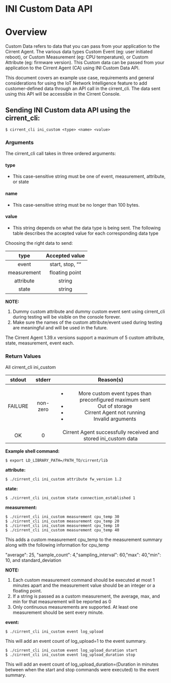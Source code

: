 ﻿# INI Custom Data API

# Overview

Custom Data refers to data that you can pass from your application to the Cirrent Agent. The various data types Custom Event (eg: user initiated reboot), or Custom Measurement (eg: CPU temperature), or Custom Attribute (eg: firmware version). This Custom data can be passed from your application to the Cirrent Agent (CA) using INI Custom Data API.

This document covers an example use case, requirements and general considerations for using the IoT Network Intelligence feature to add customer-defined data through an API call in the cirrent_cli. The data sent using this API will be accessible in the Cirrent Console.

## **Sending INI Custom data API using the cirrent_cli:**
```
$ cirrent_cli ini_custom <type> <name> <value>
```
### Arguments

The  cirrent_cli  call takes in three ordered arguments:

#### type

-   This case-sensitive string must be one of  event,  measurement,  attribute, or  state
    

#### name

-   This case-sensitive string must be  no longer than 100 bytes.
    

#### value

-   This string depends on what the data  type  is being sent. The following table describes the accepted  value  for each corresponding data  type
    

Choosing the right data to send:

| type | Accepted value |
| :----: | :-------------:|
event | start,  stop,  ““
measurement | floating point
attribute | string
state | string

**NOTE:**

1.  Dummy custom attribute and dummy custom event sent using cirrent_cli during testing will be visible on the console forever.
2.  Make sure the names of the custom attribute/event used during testing are meaningful and will be used in the future.

The Cirrent Agent 1.39.x versions support a maximum of 5 custom attribute, state, measurement, event each.

### Return Values

All  cirrent_cli ini_custom

stdout | stderr | Reason(s) |
| :----: | :-------------:|:----------------------:|
FAILURE | non-zero | <ul><li>More custom event types than preconfigured maximum sent</li><li>Out of storage</li><li>Cirrent Agent not running</li><li>Invalid arguments</li></ul> |
| OK | 0 | Cirrent Agent successfully received and stored ini_custom data |

**Example shell command:**
```
$ export LD_LIBRARY_PATH=/PATH_TO/cirrent/lib
```
**attribute:**
```
$ ./cirrent_cli ini_custom attribute fw_version 1.2
```
**state:**
```
$ ./cirrent_cli ini_custom state connection_established 1
```
**measurement:**
```
$ ./cirrent_cli ini_custom measurement cpu_temp 30  
$ ./cirrent_cli ini_custom measurement cpu_temp 20  
$ ./cirrent_cli ini_custom measurement cpu_temp 10  
$ ./cirrent_cli ini_custom measurement cpu_temp 40
```
This adds a custom measurement cpu_temp to the measurement summary along with the following information for cpu_temp

"average": 25, "sample_count": 4,"sampling_interval": 60,"max": 40,"min": 10, and standard_deviation

**NOTE:**

1.  Each custom measurement command should be executed at most 1 minutes apart and the measurement value should be an integer or a floating point.
2.  If a string is passed as a custom measurement, the average, max, and min for that measurement will be reported as 0
3.  Only continuous measurements are supported. At least one measurement should be sent every minute.

**event:**
```
$ ./cirrent_cli ini_custom event log_upload
```
This will add an event count of log_upload=1 to the event summary.
```
$ ./cirrent_cli ini_custom event log_upload_duration start  
$ ./cirrent_cli ini_custom event log_upload_duration stop
```
This will add an event count of log_upload_duration=(Duration in minutes between when the start and stop commands were executed) to the event summary.
